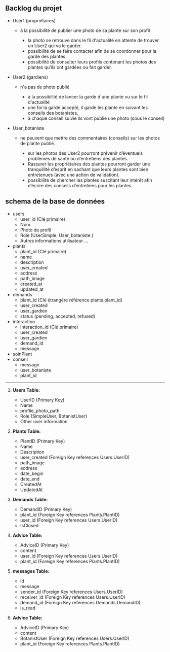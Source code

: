 ## Backlog du projet

- User1 (propriétaires)

    - à la possibilité de publier une photo de sa plante sur son profil

        - la photo se retrouve dans le fil d'actualité en attente de trouver un User2 qui va le garder.
        - possibilité de se faire contacter afin de se coordonner pour la garde des plantes.
        - possibilité de consulter leurs profils contenant les photos des plantes qu’ils ont gardées ou fait garder.

- User2 (gardiens)

    - n'a pas de photo publié

        - à la possibilité de lancer la garde d'une plante vu sur le fil d'actualité
        - une foi la garde accepté, il garde les plante en suivant les conseils des botanistes,
        - à chaque conseil suivie ils vont publie une photo (sous le conseil)

- User_botaniste

    - ne peuvent que mettre des commentaires (conseils) sur les photos de plante publié.

        - sur les photos des User2 pourront prévenir d’éventuels problèmes de santé ou d’entretiens des plantes.
        - Rassurer les propriétaires des plantes pourront garder une tranquillité d’esprit en sachant que leurs plantes sont bien entretenues (avec une action de validation).
        - possibilité de chercher les plantes suscitant leur intérêt afin d’écrire des conseils d’entretiens pour les plantes.

## schema de la base de données
- users
    - user_id (Clé primaire)
    - Nom
    - Photo de profil
    - Role (UserSimple, User_botaniste.)
    - Autres informations utilisateur ...
- plants
    - plant_id (Clé primaire)
    - name
    - description
    - user_created
    - address
    - path_image
    - created_at
    - updated_at
- demands
    - plant_id (Clé étrangère référence plants.plant_id)
    - user_created
    - user_gardien
    - status (pending, accepted, refused)
- interaction
    - interaction_id (Clé primaire)
    - user_created
    - user_gardien
    - demand_id
    - message
- soinPlant
- conseil
    - message
    - user_botaniste
    - plant_id

---
1. **Users Table:**

    - UserID (Primary Key)
    - Name
    - profile_photo_path
    - Role (SimpleUser, BotanistUser)
    - Other user information
2. **Plants Table:**

    - PlantID (Primary Key)
    - Name
    - Description
    - user_created (Foreign Key references Users.UserID)
    - path_image
    - address
    - date_begin
    - date_end
    - CreatedAt
    - UpdatedAt
3. **Demands Table:**

    - DemandID (Primary Key)
    - plant_id (Foreign Key references Plants.PlantID)
    - user_id (Foreign Key references Users.UserID)
    - IsClosed
5. **Advice Table:**

    - AdviceID (Primary Key)
    - content
    - user_id (Foreign Key references Users.UserID)
    - plant_id (Foreign Key references Plants.PlantID)
6. **messages Table:**
    - id
    - message
    - sender_id (Foreign Key references Users.UserID)
    - receiver_id (Foreign Key references Users.UserID)
    - demand_id (Foreign Key references Demands.DemandID)
    - is_read
5. **Advice Table:**

    - AdviceID (Primary Key)
    - content
    - BotanistUser (Foreign Key references Users.UserID)
    - plant_id (Foreign Key references Plants.PlantID)
